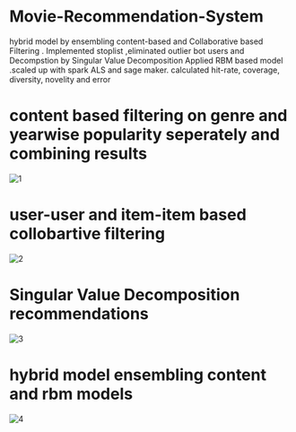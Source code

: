 # Movie-Recommendation-System
 hybrid model by ensembling content-based and Collaborative based Filtering . Implemented stoplist ,eliminated outlier bot users and Decompstion by Singular Value Decomposition Applied RBM based model  .scaled up  with spark ALS and  sage maker. calculated hit-rate, coverage, diversity, novelity and error  


# content based filtering on genre and yearwise popularity seperately and combining results

![1](https://user-images.githubusercontent.com/114779060/219328092-ec51f12f-4300-415a-8f77-6580a74c876f.jpg)

# user-user and item-item based collobartive filtering

![2](https://user-images.githubusercontent.com/114779060/219329088-018efe51-9234-40c0-b6c8-8656d3b550a5.jpg)

# Singular Value Decomposition recommendations

![3](https://user-images.githubusercontent.com/114779060/219329552-852efb69-2c53-4e97-ba66-90d18c3396f9.jpg)

# hybrid model ensembling content and rbm models 

![4](https://user-images.githubusercontent.com/114779060/219330452-7d576395-69de-4647-9b71-4718e7141dbf.jpg)
